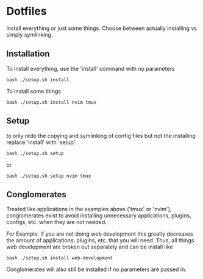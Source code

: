 # Dotfiles
Install everything or just some things. Choose between actually installing vs 
simply symlinking.

## Installation

To install everything, use the 'install' command with no parameters
```
bash ./setup.sh install
```

To install some things
```
bash ./setup.sh install nvim tmux
```

## Setup
to only redo the copying and symlinking of config files but not the installing 
replace 'install' with 'setup'. 
```
bash ./setup.sh setup 

```
or 
```
bash ./setup.sh setup nvim tmux

```

## Conglomerates
Treated like applications in the examples above ('tmux' or 'nvim'), conglomerates
exist to avoid installing unnecessary applications, plugins, configs, etc. when 
they are not needed.

For Example.
If you are not doing web development this greatly decreases the amount of 
applications, plugins, etc. that you will need. Thus, all things web development 
are broken out separately and can be install like 
```
bash ./setup.sh install web-development
```

Conglomerates will also still be installed if no parameters are passed in.
